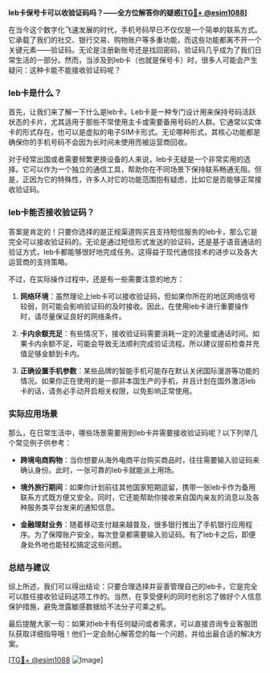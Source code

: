 **leb卡保号卡可以收验证码吗？——全方位解答你的疑惑[[TG💪+ @esim1088](https://t.me/s/esim1088)]**

在当今这个数字化飞速发展的时代，手机号码早已不仅仅是一个简单的联系方式。它承载了我们的社交、银行交易、购物账户等多重功能，而这些功能都离不开一个关键元素——验证码。无论是注册新账号还是找回密码，验证码几乎成为了我们日常生活的一部分。然而，当涉及到leb卡（也就是保号卡）时，很多人可能会产生疑问：这种卡能不能接收验证码呢？

### leb卡是什么？

首先，让我们来了解一下什么是leb卡。Leb卡是一种专门设计用来保持号码活跃状态的卡片，尤其适用于那些不常使用主卡或需要备用号码的人群。它通常以实体卡的形式存在，也可以是虚拟的电子SIM卡形式。无论哪种形式，其核心功能都是确保你的手机号码不会因为长时间未使用而被运营商回收。

对于经常出国或者需要频繁更换设备的人来说，leb卡无疑是一个非常实用的选择。它可以作为一个独立的通信工具，帮助你在不同场景下保持联系畅通无阻。但是，正因为它的特殊性，许多人对它的功能范围抱有疑虑，比如它是否能够正常接收验证码。

### leb卡能否接收验证码？

答案是肯定的！只要你选择的是正规渠道购买且支持短信服务的leb卡，那么它是完全可以接收验证码的。无论是通过短信形式发送的验证码，还是基于语音通话的验证方式，leb卡都能够很好地完成任务。这得益于现代通信技术的进步以及各大运营商的支持策略。

不过，在实际操作过程中，还是有一些需要注意的地方：

1. **网络环境**：虽然理论上leb卡可以接收验证码，但如果你所在的地区网络信号较弱，则可能会影响验证码的及时接收。因此，在使用leb卡进行重要操作时，请尽量保证良好的网络条件。
   
2. **卡内余额充足**：有些情况下，接收验证码需要消耗一定的流量或通话时间。如果卡内余额不足，可能会导致无法顺利完成验证流程。所以建议提前检查并充值足够金额到卡内。

3. **正确设置手机参数**：某些品牌的智能手机可能存在默认关闭国际漫游等功能的情况。如果你正在使用的是一部非本国生产的手机，并且计划在国外激活leb卡的话，请务必手动开启相关权限，以免影响正常使用。

### 实际应用场景

那么，在日常生活中，哪些场景需要用到leb卡并需要接收验证码呢？以下列举几个常见例子供参考：

- **跨境电商购物**：当你想要从海外电商平台购买商品时，往往需要输入验证码来确认身份。此时，一张可靠的leb卡就能派上用场。
  
- **境外旅行期间**：如果你计划前往其他国家短期逗留，携带一张leb卡作为备用联系方式既方便又安全。同时，它还能帮助你接收来自国内亲友的消息以及各种服务类平台发来的通知信息。

- **金融理财业务**：随着移动支付越来越普及，很多银行推出了手机银行应用程序。为了保障账户安全，每次登录都需要输入验证码。有了leb卡之后，即便身处外地也能轻松搞定这些问题。

### 总结与建议

综上所述，我们可以得出结论：只要合理选择并妥善管理自己的leb卡，它是完全可以胜任接收验证码这项工作的。当然，在享受便利的同时也别忘了做好个人信息保护措施，避免泄露敏感数据给不法分子可乘之机。

最后提醒大家一句：如果对leb卡有任何疑问或者需求，可以直接咨询专业客服团队获取详细指导哦！他们一定会耐心解答您的每一个问题，并给出最合适的解决方案。

[[TG💪+ @esim1088](https://t.me/s/esim1088) ![Image](https://i.postimg.cc/4NQfJmqS/Snipaste-2025-05-13-00-14-12.png)]